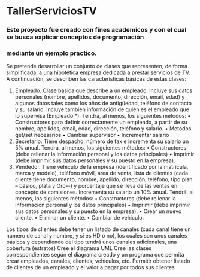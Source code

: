 # TallerServiciosTV

### Este proyecto fue creado con fines academicos y con el cual se busca explicar conceptos de programación
### mediante un ejemplo practico.

Se pretende desarrollar un conjunto de clases que representen, de forma simplificada, a una
hipotética empresa dedicada a prestar servicios de TV. A continuación, se describen las
características básicas de estas clases:
1. Empleado. Clase básica que describe a un empleado. Incluye sus datos personales
(nombre, apellidos, documento, dirección, email, edad) y algunos datos tales como los
años de antigüedad, teléfono de contacto y su salario. Incluye también información de
quién es el empleado que lo supervisa (Empleado *).
Tendrá, al menos, los siguientes métodos:
• Constructores para definir correctamente un empleado, a partir de su nombre, apellidos,
email, edad, dirección, teléfono y salario.
• Metodos get/set necesarios
• Cambiar supervisor
• Incrementar salario
2. Secretario. Tiene despacho, número de fax e incrementa su salario un 5% anual. Tendrá, al
menos, los siguientes métodos:
• Constructores (debe rellenar la información personal y los datos principales)
• Imprimir (debe imprimir sus datos personales y su puesto en la empresa).
3. Vendedor. Tiene vehiculo de la empresa (identificado por la matricula, marca y modelo),
teléfono móvil, área de venta, lista de clientes (cada cliente tiene documento, nombre,
apellido, dirección, teléfono, tipo plan – básico, plata y Oro--) y porcentaje que se lleva de
las ventas en concepto de comisiones. Incrementa su salario un 10% anual. Tendrá, al
menos, los siguientes métodos:
• Constructores (debe rellenar la información personal y los datos principales)
• Imprimir (debe imprimir sus datos personales y su puesto en la empresa).
• Crear un nuevo cliente.
• Eliminar un cliente.
• Cambiar de vehiculo.

Los tipos de clientes debe tener un listado de canales (cada canal tiene un numero de
canal y nombre, y si es HD o no), los cuales son unos canales básicos y dependiendo del
tipo tendrá unos canales adicionales, una cobertura (estratos)
Cree el diagrama UML
Cree las clases correspondientes según el diagrama creado y un programa que permita
crear empleados, canales, clientes, vehículos, etc.
Permitir obtener listado de clientes de un empleado y el valor a pagar por todos sus
clientes
